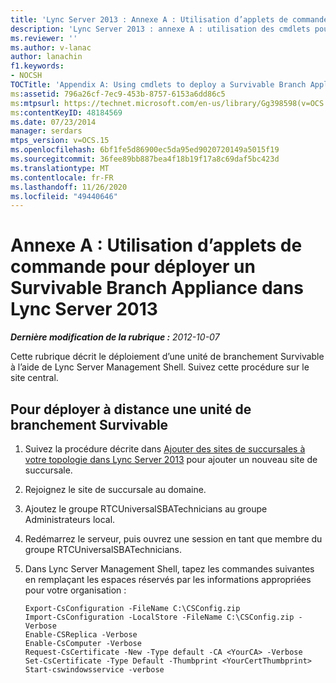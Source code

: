 ```yaml
---
title: 'Lync Server 2013 : Annexe A : Utilisation d’applets de commande pour déployer un Survivable Branch Appliance'
description: 'Lync Server 2013 : annexe A : utilisation des cmdlets pour déployer une application de succursale Survivable.'
ms.reviewer: ''
ms.author: v-lanac
author: lanachin
f1.keywords:
- NOCSH
TOCTitle: 'Appendix A: Using cmdlets to deploy a Survivable Branch Appliance'
ms:assetid: 796a26cf-7ec9-453b-8757-6153a6dd86c5
ms:mtpsurl: https://technet.microsoft.com/en-us/library/Gg398598(v=OCS.15)
ms:contentKeyID: 48184569
ms.date: 07/23/2014
manager: serdars
mtps_version: v=OCS.15
ms.openlocfilehash: 6bf1fe5d86900ec5da95ed9020720149a5015f19
ms.sourcegitcommit: 36fee89bb887bea4f18b19f17a8c69daf5bc423d
ms.translationtype: MT
ms.contentlocale: fr-FR
ms.lasthandoff: 11/26/2020
ms.locfileid: "49440646"
---
```

# <a name="appendix-a-using-cmdlets-to-deploy-a-survivable-branch-appliance-in-lync-server-2013"></a>Annexe A : Utilisation d’applets de commande pour déployer un Survivable Branch Appliance dans Lync Server 2013

<div data-xmlns="http://www.w3.org/1999/xhtml">

<div class="topic" data-xmlns="http://www.w3.org/1999/xhtml" data-msxsl="urn:schemas-microsoft-com:xslt" data-cs="https://msdn.microsoft.com/">

<div data-asp="https://msdn2.microsoft.com/asp">



</div>

<div id="mainSection">

<div id="mainBody">

<span> </span>

_**Dernière modification de la rubrique :** 2012-10-07_

Cette rubrique décrit le déploiement d’une unité de branchement Survivable à l’aide de Lync Server Management Shell. Suivez cette procédure sur le site central.

<div>

## <a name="to-deploy-a-survivable-branch-appliance-remotely"></a>Pour déployer à distance une unité de branchement Survivable

1.  Suivez la procédure décrite dans [Ajouter des sites de succursales à votre topologie dans Lync Server 2013](lync-server-2013-add-branch-sites-to-your-topology.md) pour ajouter un nouveau site de succursale.

2.  Rejoignez le site de succursale au domaine.

3.  Ajoutez le groupe RTCUniversalSBATechnicians au groupe Administrateurs local.

4.  Redémarrez le serveur, puis ouvrez une session en tant que membre du groupe RTCUniversalSBATechnicians.

5.  Dans Lync Server Management Shell, tapez les commandes suivantes en remplaçant les espaces réservés par les informations appropriées pour votre organisation :
    
        Export-CsConfiguration -FileName C:\CSConfig.zip
        Import-CsConfiguration -LocalStore -FileName C:\CSConfig.zip -Verbose
        Enable-CSReplica -Verbose
        Enable-CsComputer -Verbose
        Request-CsCertificate -New -Type default -CA <YourCA> -Verbose
        Set-CsCertificate -Type Default -Thumbprint <YourCertThumbprint>
        Start-cswindowsservice -verbose

</div>

</div>

<span> </span>

</div>

</div>

</div>

